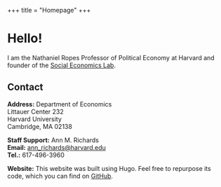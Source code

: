 +++
title = "Homepage"
+++

# Hello!

I am the Nathaniel Ropes Professor of Political Economy at Harvard and founder of the [Social Economics Lab](http://socialeconomicslab.org/).




## Contact

**Address:** 
Department of Economics  
Littauer Center 232  
Harvard University  
Cambridge, MA  02138  

**Staff Support:** Ann M. Richards     
**Email:** ann_richards@harvard.edu      
**Tel.:** 617-496-3960  


**Website:** This website was built using Hugo. Feel free to repurpose its code, which you can find on [GitHub](https://github.com/cschesch/stefanie-stantcheva).

